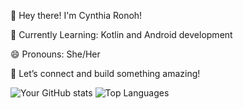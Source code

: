 🚀 Hey there! I'm Cynthia Ronoh!

🌱 Currently Learning: Kotlin and Android development

😄 Pronouns: She/Her

💬 Let’s connect and build something amazing!


  ![Your GitHub stats](https://github-readme-stats.vercel.app/api?username=cynraw&show_icons=true&theme=radical)
  ![Top Languages](https://github-readme-stats.vercel.app/api/top-langs/?username=cynraw&layout=compact&theme=radical)

  

